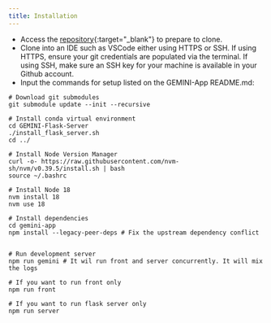 ```yaml
---
title: Installation
---
```


- Access the [repository](https://github.com/GEMINI-Breeding/GEMINI-App){:target="_blank"} to prepare to clone. 
- Clone into an IDE such as VSCode either using HTTPS or SSH. If using HTTPS, ensure your git credentials are populated via the terminal. If using SSH, make sure an SSH key for your machine is available in your Github account.
- Input the commands for setup listed on the GEMINI-App README.md:
```
# Download git submodules
git submodule update --init --recursive

# Install conda virtual environment
cd GEMINI-Flask-Server
./install_flask_server.sh
cd ../

# Install Node Version Manager
curl -o- https://raw.githubusercontent.com/nvm-sh/nvm/v0.39.5/install.sh | bash
source ~/.bashrc

# Install Node 18
nvm install 18
nvm use 18

# Install dependencies
cd gemini-app
npm install --legacy-peer-deps # Fix the upstream dependency conflict


# Run development server
npm run gemini # It wil run front and server concurrently. It will mix the logs

# If you want to run front only 
npm run front

# If you want to run flask server only
npm run server
```

